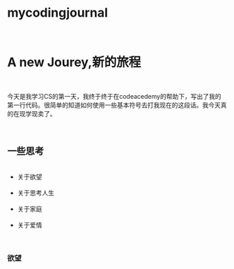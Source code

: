 # mycodingjournal

<!DOCTYPE html>
<html>
<head>
  <title>你好，Hello</title>
</head>
<body>
  <h1>A new Jourey,新的旅程</h1>
  <p>今天是我学习CS的第一天，我终于终于在codeacedemy的帮助下，写出了我的第一行代码。很简单的知道如何使用一些基本符号去打我现在的这段话。我今天真的在现学现卖了。</p>
  <h2>一些思考</h2>
 <ul>
   <li>关于欲望</li>
   <li>关于思考人生</li>
   <li>关于家庭</li>
   <li>关于爱情</li>
  </ul>
  <h3>欲望</h3>
  <p></p>
  <p></p>
  <p></p>
  
</body>
</html>
